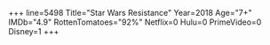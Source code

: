 +++
line=5498
Title="Star Wars Resistance"
Year=2018
Age="7+"
IMDb="4.9"
RottenTomatoes="92%"
Netflix=0
Hulu=0
PrimeVideo=0
Disney=1
+++

